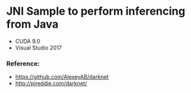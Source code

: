 # JNI Sample to perform inferencing from Java

* CUDA 9.0
* Visual Studio 2017

### Reference:
* https://github.com/AlexeyAB/darknet
* http://pjreddie.com/darknet/
